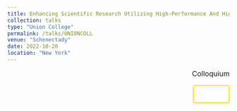 ```yaml
---
title: Enhancing Scientific Research Utilizing High-Performance And High-Throughput Computing- An Overview With Uses In Nuclear And Particle Physics
collection: talks
type: "Union College"
permalink: /talks/UNIONCOLL
venue: "Schenectady"
date: 2022-10-20
location: "New York"
---
```


<p style="text-align: right; font-size: 1.0rem; margin-top: 5px;">
  Colloquium 
</p>
<div style="display: flex; align-items: flex-start; justify-content: flex-end; border: 2px solid #f9e40c; padding: 10px; border-radius: 5px; width: fit-content; box-shadow: 0 2px 4px rgba(0, 0, 0, 0.1); margin-left: auto;">
  <p style="margin: 0;">
    <a href="https://www.union.edu/physics-and-astronomy/colloquium-series" style="text-decoration: none; color: #ffffff; font-weight: bold;">
      Abstract
    </a>
  </p>
</div>

